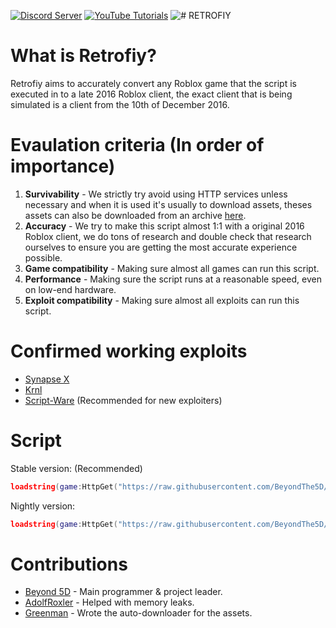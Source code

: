 [![Discord Server](https://img.shields.io/discord/975209625605537853?color=5865F2&label=Discord%20Server&logo=discord&logoColor=white&style=plastic)](https://discord.gg/4rYMxBMQvv)
[![YouTube Tutorials](https://img.shields.io/youtube/channel/subscribers/UCtJsEU-3ejTmvL7nraAXSLQ?color=FF0000&label=YouTube%20Tutorials&logo=youtube&style=plastic)](https://www.youtube.com/channel/UCtJsEU-3ejTmvL7nraAXSLQ)
![# RETROFIY](https://cdn.discordapp.com/attachments/947197644076351591/1010407584198565948/Title.png)

# What is Retrofiy?
Retrofiy aims to accurately convert any Roblox game that the script is executed in to a late 2016 Roblox client, the exact client that is being simulated is a client from the 10th of December 2016.
# Evaulation criteria (In order of importance)
1. **Survivability** - We strictly try avoid using HTTP services unless necessary and when it is used it's usually to download assets, theses assets can also be downloaded from an archive [here](https://archive.org/details/retrofiy_asset_archive).
2. **Accuracy** - We try to make this script almost 1:1 with a original 2016 Roblox client, we do tons of research and double check that research ourselves to ensure you are getting the most accurate experience possible.
3. **Game compatibility** - Making sure almost all games can run this script.
4. **Performance** - Making sure the script runs at a reasonable speed, even on low-end hardware.
5. **Exploit compatibility** - Making sure almost all exploits can run this script.
# Confirmed working exploits
- [Synapse X](https://x.synapse.to)
- [Krnl](https://krnl.place)
- [Script-Ware](https://script-ware.com) (Recommended for new exploiters)
# Script
Stable version: (Recommended)
```lua
loadstring(game:HttpGet("https://raw.githubusercontent.com/BeyondThe5D/Retrofiy/main/Retrofiy.lua"))()
```
Nightly version:
```lua
loadstring(game:HttpGet("https://raw.githubusercontent.com/BeyondThe5D/Retrofiy/main/RetrofiyNightly.lua"))()
```
# Contributions
- [Beyond 5D](https://github.com/BeyondThe5D) - Main programmer & project leader.
- [AdolfRoxler](https://github.com/AdolfRoxler) - Helped with memory leaks.
- [Greenman](https://github.com/greenmancode) - Wrote the auto-downloader for the assets.
